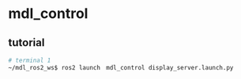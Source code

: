 
# mdl_control

## tutorial

```bash
# terminal 1
~/mdl_ros2_ws$ ros2 launch　mdl_control display_server.launch.py

```